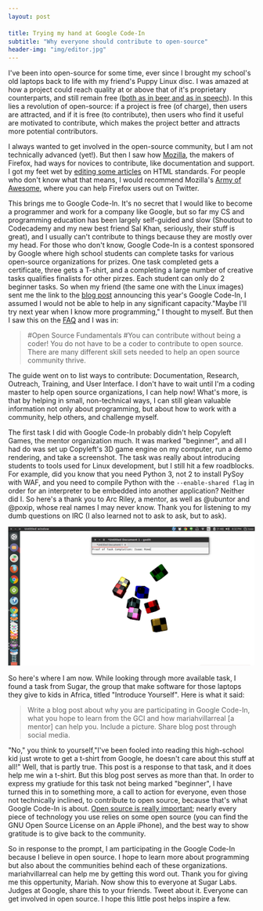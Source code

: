 ```yaml
---
layout: post

title: Trying my hand at Google Code-In
subtitle: "Why everyone should contribute to open-source"
header-img: "img/editor.jpg"
---
```


I've been into open-source for some time, ever since I brought my school's old laptops back to life with my friend's Puppy Linux disc. I was amazed at how a project could reach quality at or above that of it's proprietary counterparts, and still remain free ([both as in beer and as in speech](http://www.gnu.org/philosophy/free-sw.html)). In this lies a revolution of open-source: if a project is free (of charge), then users are attracted, and if it is free (to contribute), then users who find it useful are motivated to contribute, which makes the project better and attracts more potential contributors.

I always wanted to get involved in the open-source community, but I am not technically advanced (yet!). But then I saw how [Mozilla](mozilla.org), the makers of Firefox, had ways for novices to contribute, like documentation and support. I got my feet wet by [editing some articles](https://developer.mozilla.org/en-US/profiles/irowe) on HTML standards. For people who don't know what that means, I would recommend Mozilla's [Army of Awesome](https://support.mozilla.org/en-US/army-of-awesome), where you can help Firefox users out on Twitter.

This brings me to Google Code-In. It's no secret that I would like to become a programmer and work for a company like Google, but so far my CS and programming education has been largely self-guided and slow (Shoutout to Codecademy and my new best friend Sal Khan, seriously, their stuff is great), and I usually can't contribute to things because they are mostly over my head. For those who don't know, Google Code-In is a contest sponsored by Google where high school students can complete tasks for various open-source organizations for prizes. One task completed gets a certificate, three gets a T-shirt, and a completing a large number of creative tasks qualifies finalists for other pirzes. Each student can only do 2 beginner tasks. So when my friend (the same one with the Linux images) sent me the link to the [blog post](http://google-opensource.blogspot.com/) announcing this year's Google Code-In, I assumed I would not be able to help in any significant capacity."Maybe I'll try next year when I know more programming," I thought to myself. But then I saw this on the [FAQ](https://developers.google.com/open-source/gci/resources/getting-started) and I was in:

> #Open Source Fundamentals
#You can contribute without being a coder!
You do not have to be a coder to contribute to open source. There are many different skill sets needed to help an open source community thrive.

The guide went on to list ways to contribute: Documentation, Research, Outreach, Training, and User Interface. I don't have to wait until I'm a coding master to help open source organizations, I can help now! What's more, is that by helping in small, non-technical ways, I can still glean valuable information not only about programming, but about how to work with a community, help others, and challenge myself.

The first task I did with Google Code-In probably didn't help Copyleft Games, the mentor organization much. It was marked "beginner", and all I had do was set up Copyleft's 3D game engine on my computer, run a demo rendering, and take a screenshot. The task was really about introducing students to tools used for Linux development, but I still hit a few roadblocks. For example, did you know that you need Python 3, not 2 to install PySoy with WAF, and you need to compile Python with the `--enable-shared flag` in order for an interpreter to be embedded into another application? Neither did I. So here's a thank you to Arc Riley, a mentor, as well as @ubuntor and @poxip, whose real names I may never know. Thank you for listening to my dumb questions on IRC (I also learned not to ask to ask, but to ask).

<img src="/img/PySoyDemo.png">

So here's where I am now. While looking through more available task, I found a task from Sugar, the group that make software for those laptops they give to kids in Africa, titled "Introduce Yourself". Here is what it said:

> Write a blog post about why you are participating in Google Code-In, what you hope to learn from the GCI and how mariahvillarreal [a mentor] can help you. Include a picture. Share blog post through social media.

"No," you think to yourself,"I've been fooled into reading this high-school kid just wrote to get a t-shirt from Google, he doesn't care about this stuff at all!" Well, that is partly true. This post is a response to that task, and it does help me win a t-shirt. But this blog post serves as more than that. In order to express my gratiude for this task not being marked "beginner", I have turned this in to something more, a call to action for everyone, even those not technically inclined, to contribute to open source, because that's what Google Code-In is about. [Open source is really important](http://www.pcworld.com/article/209891/10_reasons_open_source_is_good_for_business.html); nearly every piece of technology you use relies on some open source (you can find the GNU Open Source License on an Apple iPhone), and the best way to show gratitude is to give back to the community.

So in response to the prompt, I am participating in the Google Code-In because I believe in open source. I hope to learn more about programming but also about the communities behind each of these organizations. mariahvillarreal can help me by getting this word out. Thank you for giving me this oppertunity, Mariah. Now show this to everyone at Sugar Labs. Judges at Google, share this to your friends. Tweet about it. Everyone can get involved in open source. I hope this little post helps inspire a few.